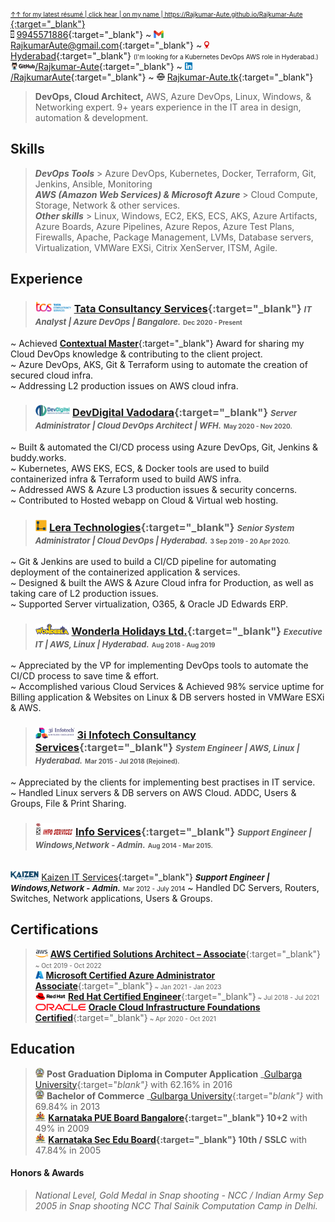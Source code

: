 <abbr title="click here for the most recent résumé. For more details on the specific area, click on the below hyperlinks.">[<font size="1">&uarr;&uarr; for my latest résumé | click hear | on my name | https://Rajkumar-Aute.github.io/Rajkumar-Aute </font>](https://Rajkumar-Aute.github.io/Rajkumar-Aute/){:target="_blank"}</abbr>
\
<img width="" height="12" src="./image/call.png"> [9945571886](https://wa.me/+919945571886){:target="_blank"} ~
<img width="" height="12" src="./image/gmail.png"> [RajkumarAute@gmail.com](mailto:RajkumarAute@gmail.com){:target="_blank"} ~
<img width="" height="12" src="./image/location.jpg"> [Hyderabad](https://en.wikipedia.org/wiki/Hyderabad){:target="_blank"} <font size="0">(I'm looking for a Kubernetes DevOps AWS role in Hyderabad.)</font>
\
<img width="" height="12" src="./image/github.png">[/Rajkumar-Aute](https://github.com/Rajkumar-Aute){:target="_blank"} ~ <img width="" height="12" src="./image/linkedin.png">[/RajkumarAute](https://www.linkedin.com/in/RajkumarAute/){:target="_blank"} ~ <img width="" height="12" src="./image/www.png"> [Rajkumar-Aute.tk](http://rajkumar-aute.tk){:target="_blank"}
<!--- ~ <img width="" height="12" src="./image/blog.png">[/RajkumarAute](https://rajkumaraute.blogspot.com/){:target="_blank"}
-->

> **DevOps, Cloud Architect,** AWS, Azure DevOps, Linux, Windows, & Networking expert. 9+ years experience in the IT area in design, automation & development. 


## Skills
> ***DevOps Tools*** > Azure DevOps, Kubernetes, Docker, Terraform, Git, Jenkins, Ansible, Monitoring
\
***AWS (Amazon Web Services) & Microsoft Azure*** > Cloud Compute, Storage, Network & other services. 
\
***Other skills*** > Linux, Windows, EC2, EKS, ECS, AKS, Azure Artifacts, Azure Boards, Azure Pipelines, Azure Repos, Azure Test Plans, Firewalls, Apache, Package Management, LVMs, Database servers, Virtualization, VMWare EXSi, Citrix XenServer, ITSM, Agile.


## Experience
> ### <img width="" height="18" src="./image/tcs.png"> [Tata Consultancy Services](http://www.tcs.com){:target="_blank"} _**<font size="2">IT Analyst | Azure DevOps | Bangalore.</font>**_ <font size="1">Dec 2020 - Present</font> 
~ Achieved [__Contextual Master__](https://www.tcs.com/tcs-way/contextual-knowledge-mastery-tcs-client-growth){:target="_blank"} Award for sharing my Cloud DevOps knowledge & contributing to the client project.
\
~ Azure DevOps, AKS, Git & Terraform using to automate the creation of secured cloud infra.
\
~ Addressing L2 production issues on AWS cloud infra.

> ### <img width="" height="18" src="./image/devdigital.jpg"> [DevDigital Vadodara](http://www.devdigital.com){:target="_blank"} ***<font size="2"> Server Administrator | Cloud DevOps Architect | WFH.</font>*** <font size="1">May 2020 - Nov 2020.</font>
~ Built & automated the CI/CD process using Azure DevOps, Git, Jenkins & buddy.works.
\
~ Kubernetes, AWS EKS, ECS, & Docker tools are used to build containerized infra & Terraform used to build AWS infra.
\
~ Addressed AWS & Azure L3 production issues & security concerns. 
\
~ Contributed to Hosted webapp on Cloud & Virtual web hosting.

> ### <img width="" height="18" src="./image/lera.png"> [Lera Technologies](http://www.lera.us){:target="_blank"} _**<font size="2">Senior System Administrator | Cloud DevOps | Hyderabad.</font>**_ <font size="1">3 Sep 2019 - 20 Apr 2020.</font>
~ Git & Jenkins are used to build a CI/CD pipeline for automating deployment of the containerized application & services. 
\
~ Designed & built the AWS & Azure Cloud infra for Production, as well as taking care of L2 production issues.
\
~ Supported Server virtualization, O365, & Oracle JD Edwards ERP.

> ### <img width="" height="18" src="./image/wla.png"> [Wonderla Holidays Ltd.](http://www.wonderla.com){:target="_blank"} ***<font size="2">Executive IT | AWS, Linux | Hyderabad.</font>*** <font size="1">Aug 2018 - Aug 2019</font>
~ Appreciated by the VP for implementing DevOps tools to automate the CI/CD process to save time & effort.
\
~ Accomplished various Cloud Services & Achieved 98% service uptime for Billing application & Websites on Linux & DB servers hosted in VMWare ESXi & AWS. 

> ### <img width="" height="18" src="./image/3i.png"> [3i Infotech Consultancy Services](http://www.3i-infotech.com){:target="_blank"} ***<font size="2">System Engineer | AWS, Linux | Hyderabad.</font>*** <font size="1">Mar 2015 - Jul 2018 (Rejoined).</font>
~ Appreciated by the clients for implementing best practises in IT service.
\
~ Handled Linux servers & DB servers on AWS Cloud. ADDC, Users & Groups, File & Print Sharing. 

> ### <img width="" height="20" src="./image/infoservice.jpg"> [Info Services](http://ibmesp.com){:target="_blank"} ***<font size="2">Support Engineer | Windows,Network - Admin.</font>*** <font size="1">Aug 2014 - Mar 2015.</font> <font size="1"> </font>
\
<img width="" height="15" src="./image/kaizen.png"> [Kaizen IT Services](https://www.linkedin.com/company/kaizen-it-services-pvt.-ltd./){:target="_blank"} ***<font size="2">Support Engineer | Windows,Network - Admin.</font>*** <font size="1">Mar 2012 - July 2014</font> <font size="1"> </font>
~ Handled DC Servers, Routers, Switches, Network applications, Users & Groups. 


## Certifications
> <img width="" height="12" src="./image/aws.png"> [**AWS Certified Solutions Architect – Associate**](https://www.credly.com/badges/950ba75b-a8e7-4439-836f-d376c0427560?source=linked_in_profile){:target="_blank"}<font size="1"> ~ Oct 2019 - Oct 2022</font>
\
<img width="" height="12" src="./image/azure.jpg"> [**Microsoft Certified Azure Administrator Associate**](https://www.credly.com/badges/0ca6c8a7-e631-4a79-8270-bc94404d1705?source=linked_in_profile){:target="_blank"}<font size="1"> ~ Jan 2021 - Jan 2023</font>
\
<img width="" height="12" src="./image/redhat.png"> [**Red Hat Certified Engineer**](https://rhtapps.redhat.com/verify?certId=180-084-022){:target="_blank"}<font size="1"> ~ Jul 2018 - Jul 2021</font>
\
<img width="" height="11" src="./image/oracle.png"> [**Oracle Cloud Infrastructure Foundations Certified**](https://www.credly.com/badges/93d0e186-5352-44bb-9d57-8400d5dd14aa?source=linked_in_profile){:target="_blank"}<font size="1"> ~ Apr 2020 - Oct 2021</font>


## Education
> <img width="" height="15" src="./image/gug.jpg"> **Post Graduation Diploma in Computer Application** _[Gulbarga University](https://www.gug.ac.in/){:target="_blank"}_ with 62.16% in 2016
\
<img width="" height="15" src="./image/gug.jpg"> **Bachelor of Commerce** _[Gulbarga University](https://www.gug.ac.in/){:target="_blank"}_ with 69.84% in 2013
\
<img width="" height="15" src="./image/kar.png"> **[Karnataka PUE Board Bangalore](http://pue.kar.nic.in/){:target="_blank"} 10+2** with 49% in 2009
\
<img width="" height="15" src="./image/kar.png"> **[Karnataka Sec Edu Board](https://sslc.karnataka.gov.in/){:target="_blank"} 10th / SSLC** with 47.84% in 2005


#### Honors & Awards
> _National Level, Gold Medal in Snap shooting - NCC / Indian Army Sep 2005 in Snap shooting NCC Thal Sainik Computation Camp in Delhi._